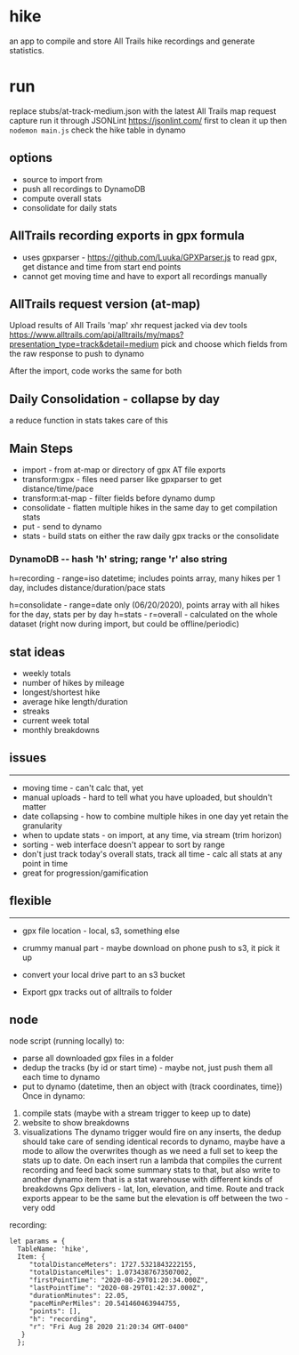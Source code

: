 # hike

an app to compile and store All Trails hike recordings and generate statistics.

# run

replace stubs/at-track-medium.json with the latest All Trails map request capture
run it through JSONLint <https://jsonlint.com/> first to clean it up
then `nodemon main.js`
check the hike table in dynamo

options
---------
- source to import from
- push all recordings to DynamoDB
- compute overall stats
- consolidate for daily stats


## AllTrails recording exports in gpx formula
- uses gpxparser - <https://github.com/Luuka/GPXParser.js> to read gpx, get distance and time from start end points
- cannot get moving time and have to export all recordings manually

## AllTrails request version (at-map)
Upload results of All Trails 'map' xhr request jacked via dev tools
<https://www.alltrails.com/api/alltrails/my/maps?presentation_type=track&detail=medium>
pick and choose which fields from the raw response to push to dynamo

After the import, code works the same for both

## Daily Consolidation - collapse by day
a reduce function in stats takes care of this

## Main Steps
-   import - from at-map or directory of gpx AT file exports
-   transform:gpx - files need parser like gpxparser to get distance/time/pace
-   transform:at-map - filter fields before dynamo dump
-   consolidate - flatten multiple hikes in the same day to get compilation stats
-   put - send to dynamo
-   stats - build stats on either the raw daily gpx tracks or the consolidate

### DynamoDB -- hash 'h' string; range 'r' also string

  h=recording - range=iso datetime; includes points array, many hikes per 1 day, includes distance/duration/pace stats

  h=consolidate - range=date only (06/20/2020), points array with all hikes for the day, stats per by day
  h=stats - r=overall - calculated on the whole dataset (right now during import, but could be offline/periodic)

## stat ideas

-   weekly totals
-   number of hikes by mileage
-   longest/shortest hike
-   average hike length/duration
-   streaks
-   current week total
-   monthly breakdowns

## issues

* * *

-   moving time - can't calc that, yet
-   manual uploads - hard to tell what you have uploaded, but shouldn't matter
-   date collapsing - how to combine multiple hikes in one day yet retain the granularity
-   when to update stats - on import, at any time, via stream (trim horizon)
-   sorting - web interface doesn't appear to sort by range
-   don't just track today's overall stats, track all time - calc all stats at any point in time
-   great for progression/gamification

## flexible

* * *

-   gpx file location - local, s3, something else

-   crummy manual part - maybe download on phone push to s3, it pick it up
-   convert your local drive part to an s3 bucket
-   Export gpx tracks out of alltrails to folder

## node

node script (running locally) to:

-   parse all downloaded gpx files in a folder
-   dedup the tracks (by id or start time) - maybe not, just push them all each time to dynamo
-   put to dynamo (datetime, then an object with (track coordinates, time})
    Once in dynamo:

1.  compile stats (maybe with a stream trigger to keep up to date)
2.  website to show breakdowns
3.  visualizations
    The dynamo trigger would fire on any inserts, the dedup should take care of sending identical records to dynamo, maybe have a mode to allow the overwrites though as we need a full set to keep the stats up to date.
    On each insert run a lambda that compiles the current recording and feed back some summary stats to that, but also write to another dynamo item that is a stat warehouse with different kinds of breakdowns
    Gpx delivers - lat, lon, elevation, and time. Route and track exports appear to be the same but the elevation is off between the two - very odd

recording:

    let params = {
      TableName: 'hike',
      Item: {
         "totalDistanceMeters": 1727.5321843222155,
         "totalDistanceMiles": 1.0734387673507002,
         "firstPointTime": "2020-08-29T01:20:34.000Z",
         "lastPointTime": "2020-08-29T01:42:37.000Z",
         "durationMinutes": 22.05,
         "paceMinPerMiles": 20.541460463944755,
         "points": [],
         "h": "recording",
         "r": "Fri Aug 28 2020 21:20:34 GMT-0400"
       }
      };

